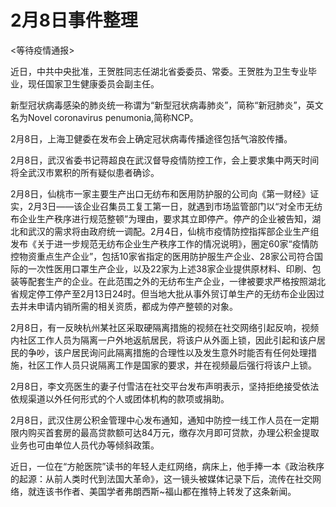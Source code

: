 # 2月8日事件整理

<等待疫情通报>

近日，中共中央批准，王贺胜同志任湖北省委委员、常委。王贺胜为卫生专业毕业，现任国家卫生健康委员会副主任。

新型冠状病毒感染的肺炎统一称谓为“新型冠状病毒肺炎”，简称“新冠肺炎”，英文名为Novel coronavirus penumonia,简称NCP。

2月8日，上海卫健委在发布会上确定冠状病毒传播途径包括气溶胶传播。

2月8日，武汉省委书记蒋超良在武汉督导疫情防控工作，会上要求集中两天时间将全武汉市累积的所有疑似患者确诊。

2月8日，仙桃市一家主要生产出口无纺布和医用防护服的公司向《第一财经》证实，2月3日——该企业召集员工复工第一日，就遇到市场监管部门以“对全市无纺布企业生产秩序进行规范整顿”为理由，要求其立即停产。停产的企业被告知，湖北和武汉的需求将由政府统一调配。2月4日，仙桃市疫情防控指挥部企业生产组发布《关于进一步规范无纺布企业生产秩序工作的情况说明》，圈定60家“疫情防控物资重点生产企业”，包括10家省指定的医用防护服生产企业、28家公司符合国际的一次性医用口罩生产企业，以及22家为上述38家企业提供原材料、印刷、包装等配套生产的企业。在此范围之外的无纺布生产企业，一律被要求严格按照湖北省规定停工停产至2月13日24时。但当地大批从事外贸订单生产的无纺布企业因过去并未申请内销所需的相关资质，都成为停产整顿的对象。

2月8日，有一反映杭州某社区采取硬隔离措施的视频在社交网络引起反响，视频内社区工作人员为隔离一户外地返航居民，将该户从外面上锁，因此引起和该户居民的争吵，该户居民询问此隔离措施的合理性以及发生意外时能否有任何处理措施，社区工作人员只说隔离工作是国家的要求，并在视频最后强行将该户上锁。

2月8日，李文亮医生的妻子付雪洁在社交平台发布声明表示，坚持拒绝接受依法依规渠道以外任何形式的个人或团体机构的款项或捐助。

2月8日，武汉住房公积金管理中心发布通知，通知中防控一线工作人员在一定期限内购买首套房的最高贷款额可达84万元，缴存次月即可贷款，办理公积金提取业务也可由单位人员代办等倾斜政策。

近日，一位在“方舱医院”读书的年轻人走红网络，病床上，他手捧一本《政治秩序的起源：从前人类时代到法国大革命》，这一镜头被媒体记录下后，流传在社交网络，就连该书作者、美国学者弗朗西斯~福山都在推特上转发了这条新闻。
